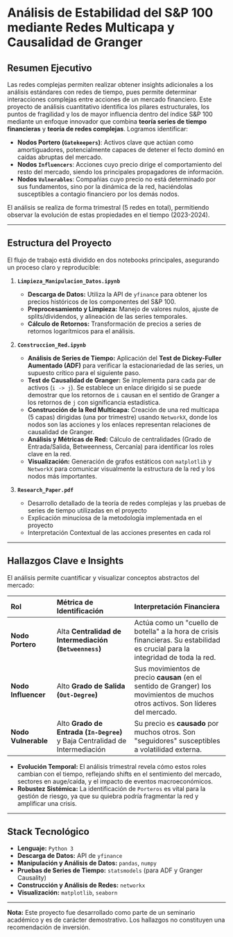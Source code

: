 # Análisis de Estabilidad del S&P 100 mediante Redes Multicapa y Causalidad de Granger

## Resumen Ejecutivo

Las redes complejas permiten realizar obtener insights adicionales a los análisis estándares con redes de tiempo, pues permite determinar interacciones complejas entre acciones de un mercado financiero. Este proyecto de análisis cuantitativo identifica los pilares estructurales, los puntos de fragilidad y los de mayor influencia dentro del índice S&P 100 mediante un enfoque innovador que combina **teoría series de tiempo financieras** y **teoría de redes complejas**. Logramos identificar:

*   **Nodos Portero (`Gatekeepers`)**: Activos clave que actúan como amortiguadores, potencialmente capaces de detener el fecto dominó en caídas abruptas del mercado.
*   **Nodos `Influencers`**: Acciones cuyo precio dirige el comportamiento del resto del mercado, siendo los principales propagadores de información.
*   **Nodos `Vulnerables`**: Compañias cuyo precio no está determinado por sus fundamentos, sino por la dinámica de la red, haciéndolas susceptibles a contagio financiero por los demás nodos.

El análisis se realiza de forma trimestral (5 redes en total), permitiendo observar la evolución de estas propiedades en el tiempo (2023-2024).

---

## Estructura del Proyecto

El flujo de trabajo está dividido en dos notebooks principales, asegurando un proceso claro y reproducible:

1.  **`Limpieza_Manipulacion_Datos.ipynb`**
    *   **Descarga de Datos:** Utiliza la API de `yfinance` para obtener los precios históricos de los componentes del S&P 100.
    *   **Preprocesamiento y Limpieza:** Manejo de valores nulos, ajuste de splits/dividendos, y alineación de las series temporales.
    *   **Cálculo de Retornos:** Transformación de precios a series de retornos logarítmicos para el análisis.

2.  **`Construccion_Red.ipynb`**
    *   **Análisis de Series de Tiempo:** Aplicación del **Test de Dickey-Fuller Aumentado (ADF)** para verificar la estacionariedad de las series, un supuesto crítico para el siguiente paso.
    *   **Test de Causalidad de Granger:** Se implementa para cada par de activos (`i -> j`). Se establece un enlace dirigido si se puede demostrar que los retornos de `i` causan en el sentido de Granger a los retornos de `j` con significancia estadística.
    *   **Construcción de la Red Multicapa:** Creación de una red multicapa (5 capas) dirigidas (una por trimestre) usando `NetworkX`, donde los nodos son las acciones y los enlaces representan relaciones de causalidad de Granger.
    *   **Análisis y Métricas de Red:** Cálculo de centralidades (Grado de Entrada/Salida, Betweenness, Cercanía) para identificar los roles clave en la red.
    *   **Visualización:** Generación de grafos estáticos con `matplotlib` y `NetworkX` para comunicar visualmente la estructura de la red y los nodos más importantes.

3. **`Research_Paper.pdf`**
    * Desarrollo detallado de la teoría de redes complejas y las pruebas de series de tiempo utilizadas en el proyecto
    * Explicación minuciosa de la metodología implementada en el proyecto
    * Interpretación Contextual de las acciones presentes en cada rol

---

## Hallazgos Clave e Insights

El análisis permite cuantificar y visualizar conceptos abstractos del mercado:

| Rol | Métrica de Identificación | Interpretación Financiera |
| :--- | :--- | :--- |
| **Nodo Portero** | Alta **Centralidad de Intermediación (`Betweenness`)** | Actúa como un "cuello de botella" a la hora de crisis financieras. Su estabilidad es crucial para la integridad de toda la red. |
| **Nodo Influencer** | Alto **Grado de Salida (`Out-Degree`)** | Sus movimientos de precio **causan** (en el sentido de Granger) los movimientos de muchos otros activos. Son líderes del mercado. |
| **Nodo Vulnerable** | Alto **Grado de Entrada (`In-Degree`)** y Baja Centralidad de Intermediación | Su precio es **causado** por muchos otros. Son "seguidores" susceptibles a volatilidad externa. |

*   **Evolución Temporal:** El análisis trimestral revela cómo estos roles cambian con el tiempo, reflejando shifts en el sentimiento del mercado, sectores en auge/caída, y el impacto de eventos macroeconómicos.
*   **Robustez Sistémica:** La identificación de `Porteros` es vital para la gestión de riesgo, ya que su quiebra podría fragmentar la red y amplificar una crisis.

---

## Stack Tecnológico

*   **Lenguaje:** `Python 3`
*   **Descarga de Datos:** API de `yfinance`
*   **Manipulación y Análisis de Datos:** `pandas`, `numpy`
*   **Pruebas de Series de Tiempo:** `statsmodels` (para ADF y Granger Causality)
*   **Construcción y Análisis de Redes:** `networkx`
*   **Visualización:** `matplotlib`, `seaborn`

---
**Nota:** Este proyecto fue desarrollado como parte de un seminario académico y es de carácter demostrativo. Los hallazgos no constituyen una recomendación de inversión.
